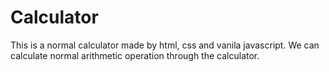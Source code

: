 # Calculator
This is a normal calculator made by html, css and vanila javascript. We can calculate normal arithmetic operation through the calculator.
